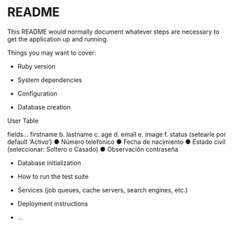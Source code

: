# README

This README would normally document whatever steps are necessary to get the
application up and running.

Things you may want to cover:

* Ruby version

* System dependencies

* Configuration

* Database creation

User Table

fields...
firstname
b. lastname
c. age
d. email
e. image
f. status (setearle por default ‘Activo’)
● Número telefónico
● Fecha de nacimiento
● Estado civil (seleccionar: Soltero o Casado)
● Observación
contraseña

* Database initialization

* How to run the test suite

* Services (job queues, cache servers, search engines, etc.)

* Deployment instructions

* ...
